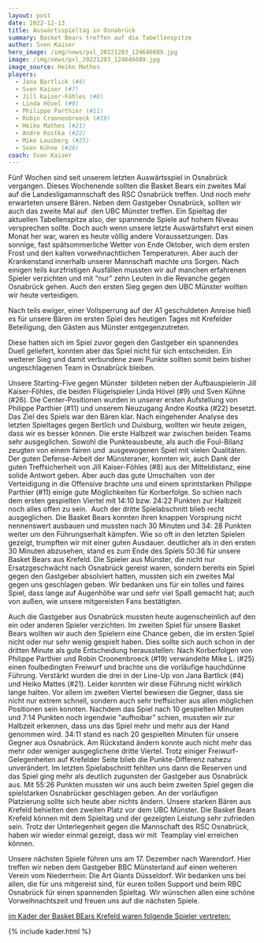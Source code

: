 ```yaml
---
layout: post
date: 2022-12-13
title: Auswärtsspieltag in Osnabrück
summary: Basket Bears treffen auf die Tabellenspitze
author: Sven Kaiser
hero_image: /img/news/pxl_20221203_124646689.jpg
image: /img/news/pxl_20221203_124646689.jpg
image_source: Heiko Mathes
players:
  - Jana Bartlick (#4)
  - Sven Kaiser (#7)
  - Jill Kaiser-Föhles (#8)
  - Linda Hövel (#9)
  - Philippe Parthier (#11)
  - Robin Croonenbroeck (#19)
  - Heiko Mathes (#21)
  - Andre Kostka (#22)
  - Mike Lausberg (#25)
  - Sven Kühne (#26)
coach: Sven Kaiser
---
```

<!--StartFragment-->

Fünf Wochen sind seit unserem letzten Auswärtsspiel in Osnabrück vergangen. Dieses Wochenende sollten die Basket Bears ein zweites Mal auf die Landesligamannschaft des RSC Osnabrück treffen. Und noch mehr erwarteten unsere Bären. Neben dem Gastgeber Osnabrück, sollten wir auch das zweite Mal auf  den UBC Münster treffen. Ein Spieltag der aktuellen Tabellenspitze also, der spannende Spiele auf hohem Niveau versprechen sollte. Doch auch wenn unsere letzte Auswärtsfahrt erst einen Monat her war, waren es heute völlig andere Voraussetzungen. Das sonnige, fast spätsommerliche Wetter von Ende Oktober, wich dem ersten Frost und den kalten vorweihnachtlichen Temperaturen. Aber auch der Krankenstand innerhalb unserer Mannschaft machte uns Sorgen. Nach einigen teils kurzfristigen Ausfällen mussten wir auf manchen erfahrenen Spieler verzichten und mit “nur” zehn Leuten in die Revanche gegen Osnabrück gehen. Auch den ersten Sieg gegen den UBC Münster wollten wir heute verteidigen.

Nach teils ewiger, einer Vollsperrung auf der A1 geschuldeten Anreise hieß es für unsere Bären im ersten Spiel des heutigen Tages mit Krefelder Beteiligung, den Gästen aus Münster entgegenzutreten. 

Diese hatten sich im Spiel zuvor gegen den Gastgeber ein spannendes Duell geliefert, konnten aber das Spiel nicht für sich entscheiden. Ein weiterer Sieg und damit verbundene zwei Punkte sollten somit beim bisher ungeschlagenen Team in Osnabrück bleiben.

Unsere Starting-Five gegen Münster  bildeten neben der Aufbauspielerin Jill Kaiser-Föhles[](mailto:jill.kaiser-foehles@basketbears.de), die beiden Flügelspieler Linda Hövel (#9) und Sven Kühne (#26). Die Center-Positionen wurden in unserer ersten Aufstellung von Philippe Parthier (#11) und unserem Neuzugang Andre Kostka (#22) besetzt. Das Ziel des Spiels war den Bären klar. Nach eingehender Analyse des letzten Spieltages gegen Bertlich und Duisburg, wollten wir heute zeigen, dass wir es besser können. Die erste Halbzeit war zwischen beiden Teams sehr ausgeglichen. Sowohl die Punkteausbeute, als auch die Foul-Bilanz zeugten von einem fairen und  ausgewogenen Spiel mit vielen Qualitäten. Der guten Defense-Arbeit der Münsteraner, konnten wir, auch Dank der guten Treffsicherheit von Jill Kaiser-Föhles (#8) aus der Mitteldistanz, eine solide Antwort geben. Aber auch das gute Umschalten  von der Verteidigung in die Offensive brachte uns und einem sprintstarken Philippe Parthier (#11) einige gute Möglichkeiten für Korberfolge. So schien nach dem ersten gespielten Viertel mit 14:10 bzw. 24:22 Punkten zur Halbzeit noch alles offen zu sein.  Auch der dritte Spielabschnitt blieb recht ausgeglichen. Die Basket Bears konnten ihren knappen Vorsprung nicht nennenswert ausbauen und mussten nach 30 Minuten und 34: 28 Punkten weiter um den Führungserhalt kämpfen. Wie so oft in den letzten Spielen gezeigt, trumpften wir mit einer guten Ausdauer. deutlicher als in den ersten 30 Minuten abzusehen, stand es zum Ende des Spiels 50:36 für unsere Basket Bears aus Krefeld. Die Spieler aus Münster, die nicht nur Ersatzgeschwächt nach Osnabrück gereist waren, sondern bereits ein Spiel gegen den Gastgeber absolviert hatten, mussten sich ein zweites Mal gegen uns geschlagen geben. Wir bedanken uns für ein tolles und faires Spiel, dass lange auf Augenhöhe war und sehr viel Spaß gemacht hat; auch von außen, wie unsere mitgereisten Fans bestätigten.

Auch die Gastgeber aus Osnabrück mussten heute augenscheinlich auf den ein oder anderen Spieler verzichten. Im zweiten Spiel für unsere Basket Bears wollten wir auch den Spielern eine Chance geben, die im ersten Spiel nicht oder nur sehr wenig gespielt haben. Dies sollte sich auch schon in der dritten Minute als gute Entscheidung herausstellen: Nach Korberfolgen von Philippe Parthier und Robin Croonenbroeck (#19) verwandelte Mike L. (#25) einen foulbedingten Freiwurf und brachte uns die vorläufige hauchdünne Führung. Verstärkt wurden die drei in der Line-Up von Jana Bartlick (#4) und Heiko Mattes (#21). Leider konnten wir diese Führung nicht wirklich lange halten. Vor allem im zweiten Viertel bewiesen die Gegner, dass sie nicht nur extrem schnell, sondern auch sehr treffsicher aus allen möglichen Positionen sein konnten. Nachdem das Spiel nach 10 gespielten Minuten und 7:14 Punkten noch irgendwie “aufholbar” schien, mussten wir zur Halbzeit erkennen, dass uns das Spiel mehr und mehr aus der Hand genommen wird. 34:11 stand es nach 20 gespielten Minuten für unsere Gegner aus Osnabrück. Am Rückstand ändern konnte auch nicht mehr das mehr oder weniger ausgeglichene dritte Viertel. Trotz einiger Freiwurf-Gelegenheiten auf Krefelder Seite blieb die Punkte-Differenz nahezu unverändert. Im letzten Spielabschnitt fehlten uns dann die Reserven und das Spiel ging mehr als deutlich zugunsten der Gastgeber aus Osnabrück aus. Mit 55:26 Punkten mussten wir uns auch beim zweiten Spiel gegen die spielstarken Osnabrücker geschlagen geben. An der vorläufigen Platzierung sollte sich heute aber nichts ändern. Unsere starken Bären aus Krefeld behielten den zweiten Platz vor dem UBC Münster. Die Basket Bears Krefeld können mit dem Spieltag und der gezeigten Leistung sehr zufrieden sein. Trotz der Unterlegenheit gegen die Mannschaft des RSC Osnabrück, haben wir wieder einmal gezeigt, dass wir mit  Teamplay viel erreichen können.

Unsere nächsten Spiele führen uns am 17. Dezember nach Warendorf. Hier treffen wir neben dem Gastgeber BBC Münsterland auf einen weiteren Verein vom Niederrhein: Die Art Giants Düsseldorf. Wir bedanken uns bei allen, die für uns mitgereist sind, für euren tollen Support und beim RBC Osnabrück für einen spannenden Spieltag. Wir wünschen allen eine schöne Vorweihnachtszeit und freuen uns auf die nächsten Spiele.

<u> im Kader der Basket BEars Krefeld waren folgende Spieler vertreten:</u>

{% include kader.html %}

<!--EndFragment-->
